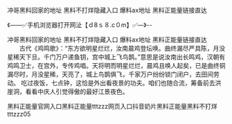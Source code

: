 冲哥黑料回家的地址
黑料不打烊隐藏入口
爆料ax地址
黑料正能量链接直达


《——✅手机浏览器打开网沚【ｄ8ｓ８.c０m】✅—》--

冲哥黑料回家的地址
黑料不打烊隐藏入口
爆料ax地址
黑料正能量链接直达
　　古代《鸡鸣歌》：“东方欲明星烂烂，汝南晨鸡登坛唤。曲终漏尽严具陈，月没星稀天下旦。千门万户递鱼钥，宫中城上飞鸟鹊。”意思是说汝南出长鸣鸡，汉朝有鸡鸣卫士，在宫外，专传鸡唱。天将明而明星烂烂，晨鸡且唤人起矣，已是曲终铜漏尽时，月没星稀，天亮了，城上鸟鹊俱飞，千家万户纷纷锁门闭户，去田间劳动。
吃过夜饭，七点钟，这恰是外出看夜景的功夫。咱们也随合流，筹备前去洪崖洞，看看中庆人引觉得傲的最好江景夜色。





黑料正能量官网入口黑料正能量tttzzz网页入口抖音奶片黑料正能量黑料不打烊tttzzz05
